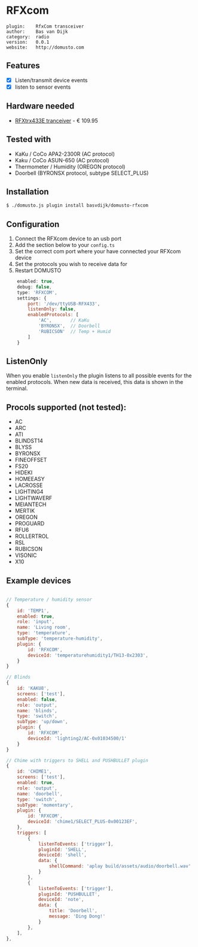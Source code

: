 # RFXcom

```
plugin:    RfxCom transceiver
author:    Bas van Dijk
category:  radio
version:   0.0.1
website:   http://domusto.com
```

## Features
- [x] Listen/transmit device events
- [x] listen to sensor events

## Hardware needed
- [RFXtrx433E tranceiver](http://www.rfxcom.com/) - € 109.95

## Tested with
 - KaKu / CoCo APA2-2300R (AC protocol)
 - Kaku / CoCo ASUN-650 (AC protocol)
 - Thermometer / Humidity (OREGON protocol)
 - Doorbell (BYRONSX protocol, subtype SELECT_PLUS)

## Installation
```sh
$ ./domusto.js plugin install basvdijk/domusto-rfxcom
```

## Configuration

1. Connect the RFXcom device to an usb port
2. Add the section below to your `config.ts`
3. Set the correct com port where your have connected your RFXcom device
4. Set the protocols you wish to receive data for
5. Restart DOMUSTO

```js
    enabled: true,
    debug: false,
    type: 'RFXCOM',
    settings: {
        port: '/dev/ttyUSB-RFX433',
        listenOnly: false,
        enabledProtocols: [
            'AC',       // KaKu
            'BYRONSX',  // Doorbell
            'RUBICSON'  // Temp + Humid
        ]
    }
```

## ListenOnly
When you enable `listenOnly` the plugin listens to all possible events for the enabled protocols. When new data is received, this data is shown in the terminal.

## Procols supported (not tested):
- AC
- ARC
- ATI
- BLINDST14
- BLYSS
- BYRONSX
- FINEOFFSET
- FS20
- HIDEKI
- HOMEEASY
- LACROSSE
- LIGHTING4
- LIGHTWAVERF
- MEIANTECH
- MERTIK
- OREGON
- PROGUARD
- RFU6
- ROLLERTROL
- RSL
- RUBICSON
- VISONIC
- X10

## Example devices

```js

// Temperature / humidity sensor
{
    id: 'TEMP1',
    enabled: true,
    role: 'input',
    name: 'Living room',
    type: 'temperature',
    subType: 'temperature-humidity',
    plugin: {
        id: 'RFXCOM',
        deviceId: 'temperaturehumidity1/TH13-0x2303',
    }
}

// Blinds
{
    id: 'KAKU8',
    screens: ['test'],
    enabled: false,
    role: 'output',
    name: 'blinds',
    type: 'switch',
    subType: 'up/down',
    plugin: {
        id: 'RFXCOM',
        deviceId: 'lighting2/AC-0x01034500/1'
    }
}

// Chime with triggers to SHELL and PUSHBULLET plugin
{
    id: 'CHIME1',
    screens: ['test'],
    enabled: true,
    role: 'output',
    name: 'doorbell',
    type: 'switch',
    subType: 'momentary',
    plugin: {
        id: 'RFXCOM',
        deviceId: 'chime1/SELECT_PLUS-0x00123EF',
    },
    triggers: [
        {
            listenToEvents: ['trigger'],
            pluginId: 'SHELL',
            deviceId: 'shell',
            data: {
                shellCommand: 'aplay build/assets/audio/doorbell.wav'
            }
        },
        {
            listenToEvents: ['trigger'],
            pluginId: 'PUSHBULLET',
            deviceId: 'note',
            data: {
                title: 'Doorbell',
                message: 'Ding Dong!'
            }
        },
    ],
},
```